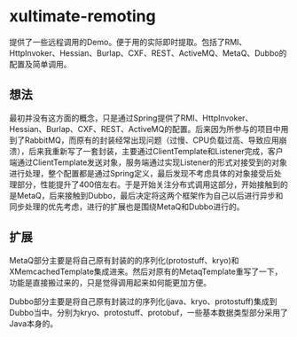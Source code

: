 # xultimate-remoting #

提供了一些远程调用的Demo。便于用的实际即时提取。包括了RMI、HttpInvoker、Hessian、Burlap、CXF、REST、ActiveMQ、MetaQ、Dubbo的配置及简单调用。


## 想法 ##

最初并没有这方面的概念，只是通过Spring提供了RMI、HttpInvoker、Hessian、Burlap、CXF、REST、ActiveMQ的配置。后来因为所参与的项目中用到了RabbitMQ，而原有的封装经常出现问题（过慢、CPU负载过高、导致应用崩溃），后来我重新写了一套封装，主要通过ClientTemplate和Listener完成，客户端通过ClientTemplate发送对象，服务端通过实现Listener<XXXBean>的形式对接受到的对象进行处理，整个配置都是通过Spring定义，最后发现不考虑具体的对象接受后处理部分，性能提升了400倍左右。于是开始关注分布式调用这部分，开始接触到的是MetaQ，后来接触到Dubbo，最后决定将这两个框架作为自己以后进行异步和同步处理的优先考虑，进行的扩展也是围绕MetaQ和Dubbo进行的。


## 扩展 ##

MetaQ部分主要是将自己原有封装的的序列化(protostuff、kryo)和XMemcachedTemplate集成进来。然后对原有的MetaqTemplate重写了一下，功能是直接搬过来的，只是觉得调用起来如何能更加方便。

Dubbo部分主要是将自己原有封装过的序列化(java、kryo、protostuff)集成到Dubbo当中。分别为kryo、protostuff、protobuf，一些基本数据类型部分采用了Java本身的。

